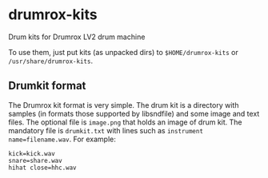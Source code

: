 # drumrox-kits
Drum kits for Drumrox LV2 drum machine

To use them, just put kits (as unpacked dirs) to ```$HOME/drumrox-kits``` or ```/usr/share/drumrox-kits```.

## Drumkit format

The Drumrox kit format is very simple. The drum kit is a directory with samples (in formats those supported by libsndfile) and some image and text files. The optional file is ```image.png``` that holds an image of drum kit. The mandatory file is ```drumkit.txt``` with lines such as ```instrument name=filename.wav```. For example:

```
kick=kick.wav
snare=share.wav
hihat close=hhc.wav
```
